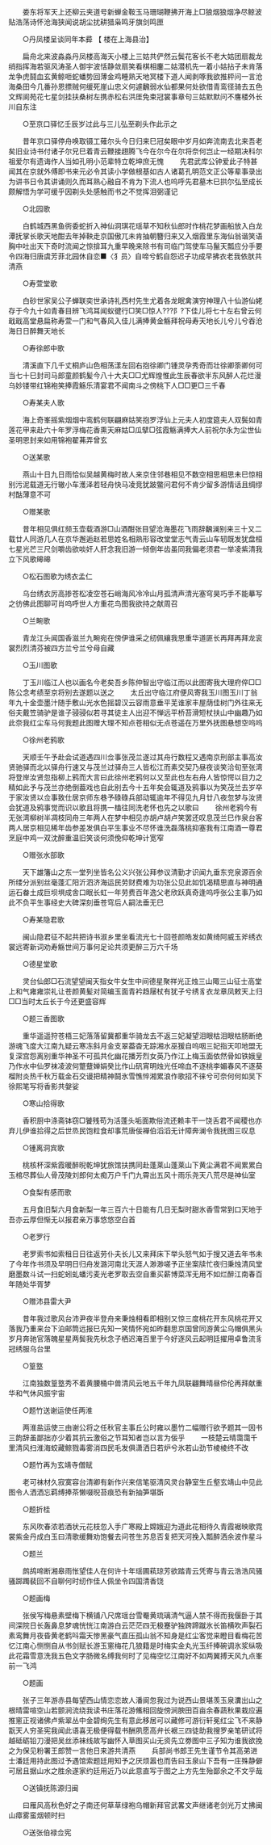<!-- { "loadSidebar": true } -->
　　娄东将军天上还柳云夹道号新蝉金鞍玉马珊瑚鞭拂开海上□狼烟狼烟净尽鲸波贴浩荡诗怀沧海狭闻说胡尘扰耕猎枭鸣牙旗剑鸣匣 

　　○丹凤楼呈谈同年本彛 【 楼在上海县治】 

　　扁舟北来波淼淼丹凤楼高海天小楼上三姑共俨然云鬓花客长不老大姑团扇裁龙绡指挥海若驱风涛圣人御宇波恬静敛扇笑看棋相鏖二姑潜机先一着小姑拈子未肯落龙争虎鬪血玄黄鲸咂蛇蟠势回薄金鸡睡熟天地冥楼下道人闻剥啄我欲推枰问一言沧海桑田今几番孙恩摽贼何缓死崖山忠义何遽飜弱水仙都果何处欲借青鸾径骑去五色文辉阆苑花七星剑挂扶桑树左携赤松右洪厓免束冠裳事章句三姑默默问不譍楼外长川自东注 

　　○至京口驿忆壬辰岁过此与三儿弘至剃头作此示之 

　　昔年京口驿停舟唤取镊工薙尔头今日归来巳冠矣眼中岁月如奔流南去北来吾老矣旧业诗书付诸子尔兄巳着青云鞭接趐腾飞今在尔今在尔将奈何岂止一经期决科尔祖爱尔有遗诲作人当如孔明小范辈特立乾坤庶无愧 
　　先君武库公钟爱此子特甚闻其在京就外傅即书来元必令其读小学做根基如古人诸葛孔明范文正公等辈事录出为讲书日令其讲诵则久而耳熟心融自不肯为下流人也呜呼先君墓木巳拱尔弘至成长颇解悟为学可缓乎因剃头处感触而书之不觉挥泪弼谨记 

　　○北园歌 

　　白鹤城西黑鱼衖委蛇折入神仙洞琪花瑶草不知秋仙郎时作桃花梦画船放入白龙潭抚掌长歌天地酣去年掉鞅走京国傲兀未肯抽朝簪归来又入烟霞里东海仙翁谐笑语胸中吐出天下奇时流闻之惊揜耳九重早晚来除书有司临门驾使车马鬣天瓢应分手要令四海归唐虞芳菲北园休自恋■〈犭员〉自啼兮鹤自怨迟子功成早拂衣老我依肰共清燕 

　　○寿萱堂歌 

　　白砂世家吴公子蝉联奕世承诗礼西村先生尤着各龙眠禽演穷神理八十仙游仙姥存于今九十如青春目辨飞鸿耳闻蚁徤行□笑□惊人???阝?下佳儿将七十左右曾云何戢戢高堂悬扁称寿萱一门和气春风入佳儿满捧黄金觞拜祝母寿天地长儿兮儿兮吞沧海日日醉舞天地长 

　　○寿徐郎中歌 

　　清溪直下几千丈桐庐山色相荡漾左回右抱徐卿门锺灵孕秀奇而壮徐卿筡卿何可当七十巳封司马郎童颜鹤髪今八十大夫□□尤辉煌惟此生辰春欲半东风醉人花烂漫乌妙镂带红锦袍笑捧霞觞乐清宴君不闻南斗之傍桃下人□□更□三千春 

　　○寿某夫人歌 

　　海上奇峯摇紫烟烟中鸾鹤何联翩麻姑笑抱罗浮仙上元夫人初度筵夫人双鬓如青莲花甲来赴六十年罗浮梅花香熏天麻姑□瓜擘□弦霞觞满捧大人前祝尔永为尘世仙圣明恩封来如用锦袍翟茀弄曾玄 

　　○送某歌 

　　燕山十日九日雨恰似吴越黄梅时故人来京住邻巷相见不数空相思相思未巳惊相别污泥载道无行辙小车濩泽若轻舟快马凌竞犹跛鳖问君何不肯少留多游情话且绸缪村酤薄意不可 

　　○赠某歌 

　　昔年相见俱红频玉壶载酒游□山酒酣张目望沧海墨花飞雨辞飜澜别来三十又二载廿人同游几人在京华邂逅赵若思姓名相熟形容改堂堂志气青云山车轫既发犹盘桓七星光芒三尺剑嚼齿欲啖奸人肝念我旧游一倾倒年齿虽同我偏老须君一举凌紫清我立下风歌暤暤 

　　○松石图歌为绣衣孟仁 

　　乌台绣衣厉高掺苍松凌空苍石峭海风冷冷山月孤清声清光塞穹昊巧手不能摹写之彷佛此图聊可肖呜呼世人方重花鸟图我欲持之献周召 

　　○兰畹歌 

　　青龙江头闻国香滋兰九畹宛在傍伊谁采之纫佩纕我思重华道匪长再拜再拜龙衮裳烈烈清芬被四方兰兮兰兮母自藏 

　　○玉川图歌 

　　丁玉川临江人也以画名今老矣吾乡陈仲智出守临江而以此图寄我大理府倅□□陈公念考绩至京将别去遂题以送之 
　　太丘出守临江府便风寄我玉川图玉川丁翁年九十金壶墨汁随手敷山光水色摇碧汉云容雨意垂平芜谁家丰屋荫佳树门外往来无俗夫戴笠骑驴是谁子骎骎似若寻其徒主人出迎不惮远平桥苔滑短杖扶山中幽趣乃如此奈我红尘车马何我题此图赠大理不知点苍相似无点苍遥在万里外抚图悬想空呜呜 

　　○徐州老鸦歌 

　　天顺壬午予赴会试道遇四川佥事张茂兰遂过其舟行数程又遇南京刑部主事高汝贤驰驿而北以驿舟行速又与茂兰过驿舟三人皆松江而素交契乃昼夜谈笑洽旬至张湾将登岸汝贤忽指柳上鸦而大言曰此徐州老鸦何以又至此也左右舟人皆惊愕以目力之精如此予与茂兰亦绝倒葢戏也自此别去今十五年矣会辄道及鸦事以为笑茂兰去岁卒于家汝贤以佥事致仕居京师东巷予碌碌兵部动辄逾年不得见九月廿八夜忽梦与汝贤会犹道及鸦事觉而识以歌且将携一榼往同洗老怀也先之以歌曰 
　　徐州老鸦今有无张湾柳树半凋枝同舟三年两人在梦中相见亦胡卢胡卢笑罢还叹息茂兰巳作泉台客两人居京相见稀年齿参差发俱白平生事业不尽怀谁洗磊落桃抑塞我有江南酒一尊君烹庭中鸡一双沈醉重温旧笑谈何须俛仰乾坤计宽窄 

　　○赠张水部歌 

　　天下雄籓山之东一堂列坐皆名公义兴张公拜参议清勤才识闻九垂东兖泉源百余所缕分派别丝毫蓬汇阳沂泗济海运民劳财费难为功张公见此如饥渴精思直与神明通运石畚土成巨坝埧成舎口眠长虹一年劳费百年逸父老欣跃真奇逢呜呼张公主事乃如此不负平生事经史大碑深刻垂苍穹后人嗣法垂无巳 

　　○寿某隐君歌 

　　闽山隐君征不起共把诗书淑乡里坐看流光七十回苍颜皓发如黄绮阿威玉斧绣衣裳远寄新词劝寿觞世间万事何足论共须更醉三万六千场 

　　○德星堂歌 

　　灵台仙郎□石流望望闽天指女牛女生中间德星聚祥光正烛三山陬三山征士高堂上和气雍雍崇礼让苍颜黄髪对简编玉面青衿趋屦杖有犹子兮绣豸衣龙章凤敕天上归□□当时太丘长于今还更盛容辉 

　　○题三香图歌 

　　重华遥遥狩苍梧三妃落落留冀都重华骑龙去不返三妃凝望泪眼枯泪眼枯肠断绝游魂飞度大江南九疑云寒冻斜月金支翠葢杳无踪湘水巫猨自呜咽三妃指天叩地盟无复深宫怨离别重华神圣不可孤共化幽花播芳烈女英乃作江上梅玉面依然骨如铁娥皇乃作水中仙罗袜凌波何蹩躠婵娟癸比作山矾宵明烛光任啼血不逐桃李媚春风不逐葵榴附炎热千秋万载金石交谩把精神鬪氷雪憔悴湘累浪作歌招不徕兮可奈何何如吴下徐熙笔写将香影共媻娑 

　　○寒山拾得歌 

　　香积厨中涤斋钵窃□饕残苟为活蓬头垢面欺俗流还赖丰干一饶舌君不闻稷也亦弃儿伊谁拾得之后世烝民饱粒食却事荒唐佞襌伯滔滔无计障奔澜令我抚图三叹息 

　　○锺离洞宾歌 

　　桃核杯深紫霞暖醉晲乾坤犹旅馆扶携同赴蓬莱山蓬莱山下黄尘满君不闻累累白玉棺尽葬仙人骨茂陵刘郎何太痴万户千门九霄出五风十雨乐尧天八荒尽是神仙室 

　　○食梨有感而歌 

　　五月食旧梨六月食新梨一年三百六十日能有几日无梨时甜氷香雪常到口天地于吾亦云厚但惭无以报君亲万事悠悠空白首 

　　○老罗行 

　　老罗索书如索租日日往返劳仆夫长儿又来拜床下举头怒气如于搜又道去年书未了今年作书须及早明日归舟发潞河南北天涯人渺渺嗟予正坐案牍忙夜归秉烛清风堂磨墨数斗试一扫蛇蚓虬蟠污麦光老罗取去空自重买薪博菜浑无用不如烂醉江南春百年随处华胥梦 

　　○赠沛县雷大尹 

　　昔年我过歌风台沛尹夜半登舟来秉烛相看即相别又惊三度桃花开东风桃花开又落我乃重来台下泊邮筒远报巳先知一笑情怀宛如昨翻思京国曾同游黄尘乌帽俱黑头岁月奔驰官落魄星星两鬓我先秋念子栖迟淹百里于今好逐风云起明廷擢用卓鲁流豸冠绣服乌台里 

　　○篁墪 

　　江南独数篁墪秀不着黄腰桶中兽清风云地五千年九凤联翩舞晴昼伶伦再拜献重华和气休风振宇宙 

　　○题竹送谢运使任两淮 

　　两淮盐运使三由谢公将之任秋官主事丘公时雍以墨竹二幅赠行欲予题其一因书三韵辞虽鄙拙亦少着其抗云激俗之节耳知者岂以言为佞乎 
　　一枝楚云晴霭霭千里清风扫淮海蛟藏鲸戮毒雾消四民毛发俱潇洒日若炉兮氷若山劲节棱棱终不改 

　　○题竹再为玄靖寺僧赋 

　　老可袜材久寂寞容台清卿有新作兴来信笔驱清风灵台静室生丘壑玄靖山中见此图令人洒洒忘羁缚捧茶懒啜晲苔痕恐有新抽笋堪斲 

　　○题折桂 

　　东风吹春浓若酒状元花枝忽入手广寒殿上嫦娥迎为道此花相待久青霞裾映歌霓裳紫金丹成白玉曰清歌缓舞劝饱餐去问苍生苏息否复把天河挽入瓢醉洒余波作星斗 

　　○题兰 

　　鹧鸪啼断湘皋雨怅望佳人在何许十年瑶圃萟琼芳欲踏青云凭寄与青云浩浩风骚骚踯躅裴回不自聊何时纫作佳人佩坐令四国清香饶 

　　○题画梅 

　　张侯写梅悬素壁梅下横铺八尺席瑶台雪罨黄琉璃清气逼人禁不得而我偃卧于其间深院日长轰鼻息梦魂恍恍江南游白云茫茫四无极蹇驴独跨蹄蹴氷长笛横吹声裂石素鸾舞月夜昏黄老鹤呌霜天惨黑豪气直压孤山翁不知身是红尘客觉来瞪目看梅花苦忆江南心恻恻自从书剑赋长游玉窻梅花几狼籍是时梅实金丸光玉纤捧碗调氷浆纵吸此花霜雪意洗我五色文字肠微名缚我何时了见梅空忆江南好不如两翼搏天风九点峯前一飞鸿 

　　○题画 

　　张子三年游赤县每望西山情恋恋故人潘阆忽我过为说西山景堪羡玉泉瀵出山之根晴雷喧空山若颤涧流绕我读书庄落花游鯈相回旋傍涧腴田百亩余春蔬秋果栽应遍推窻正视诸佛卢紫翠丛中金碧绚先生有意此移居可以藏修可游衍轩冕红尘飞不来静翫天人穷圣宪我闻此语喜无极便得载书酬夙愿高弁长裾三四徒助我搜罗亲笔研试将越砥砺铅刀漫把吴丝添袜线故写幽怀入草图买山无资先立劵图中三子知为谁我欲挽之为保见粉署王郎赞一言他日来游共清燕 
　　兵部尚书郎王先生谨节令其高弟进士潘廷用持此图过予遇馆索题廷用知予之厌烦嚣也而告曰玉泉山下吾有一庄殊静僻可居且据山水之胜余遂家约廷用近乃以此意直写于图之上方先生殆鄙余之不文乎哉 

　　○送镇抚陈源归闽 

　　曰雁风高秋色好之子南还何草草绿袍乌帽新拜官武畧文声继诸老剑光万丈拂闽山瘴雾蛮烟顿时扫 

　　○送张伯禄佥宪 

